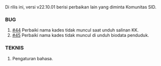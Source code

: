Di rilis ini, versi v22.10.01 berisi perbaikan lain yang diminta Komunitas SID.

### BUG

1. [#44](https://github.com/OpenSID/wiki-mobile/issues/44) Perbaiki nama kades tidak muncul saat unduh salinan KK.
2. [#45](https://github.com/OpenSID/wiki-mobile/issues/45) Perbaiki nama kades tidak muncul di unduh biodata penduduk.

### TEKNIS

1. Pengaturan bahasa.
